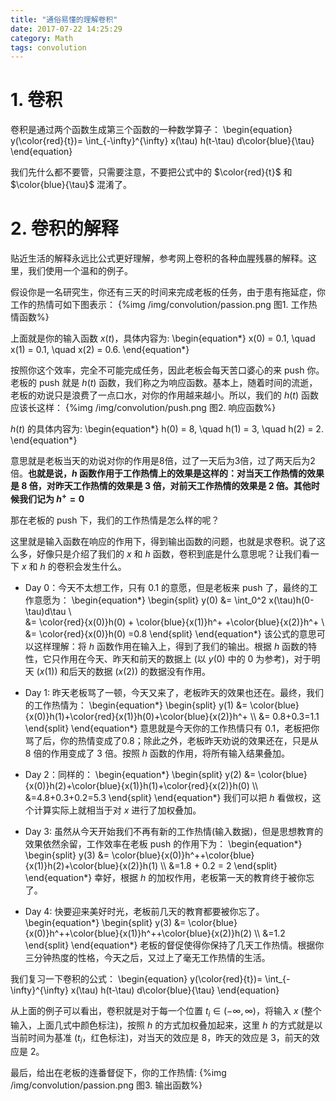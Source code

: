 ```yaml
---
title: "通俗易懂的理解卷积"
date: 2017-07-22 14:25:29
category: Math
tags: convolution
---
```


# 1. 卷积
卷积是通过两个函数生成第三个函数的一种数学算子：
\begin{equation}
y(\color{red}{t})= \int_{-\infty}^{\infty} x(\tau) h(t-\tau) d\color{blue}{\tau} 
\end{equation}

我们先什么都不要管，只需要注意，不要把公式中的 $\color{red}{t}$ 和 $\color{blue}{\tau}$ 混淆了。

# 2. 卷积的解释
贴近生活的解释永远比公式更好理解，参考网上卷积的各种血腥残暴的解释。这里，我们使用一个温和的例子。

假设你是一名研究生，你还有三天的时间来完成老板的任务，由于患有拖延症，你工作的热情可如下图表示：
{%img /img/convolution/passion.png 图1. 工作热情函数%}

上面就是你的输入函数 $x(t)$，具体内容为:
\begin{equation\*}
x(0) = 0.1, \quad
x(1) = 0.1, \quad
x(2) = 0.6.
\end{equation\*}

按照你这个效率，完全不可能完成任务，因此老板会每天苦口婆心的来 push 你。老板的 push 就是 $h(t)$ 函数，我们称之为响应函数。基本上，随着时间的流逝，老板的劝说只是浪费了一点口水，对你的作用越来越小。所以，我们的 $h(t)$ 函数应该长这样：
{%img /img/convolution/push.png 图2. 响应函数%}

$h(t)$ 的具体内容为:
\begin{equation\*}
h(0) = 8, \quad
h(1) = 3, \quad
h(2) = 2.
\end{equation\*}

意思就是老板当天的劝说对你的作用是8倍，过了一天后为3倍，过了两天后为2倍。**也就是说，$h$ 函数作用于工作热情上的效果是这样的：对当天工作热情的效果是 8 倍，对昨天工作热情的效果是 3 倍，对前天工作热情的效果是 2 倍。其他时候我们记为 $h^{+}=0$**

那在老板的 push 下，我们的工作热情是怎么样的呢？

这里就是输入函数在响应的作用下，得到输出函数的问题，也就是求卷积。说了这么多，好像只是介绍了我们的 $x$ 和 $h$ 函数，卷积到底是什么意思呢？让我们看一下 $x$ 和 $h$ 的卷积会发生什么。

* Day 0：今天不太想工作，只有 0.1 的意愿，但是老板来 push 了，最终的工作意愿为：
\begin{equation\*}
\begin{split}
y(0) &= \int_0^2 x(\tau)h(0-\tau)d\tau \\\
     &= \color{red}{x(0)}h(0) + \color{blue}{x(1)}h^+ +\color{blue}{x(2)}h^+ \\\
     &= \color{red}{x(0)}h(0) =0.8
\end{split}
\end{equation\*}
该公式的意思可以这样理解：将 $h$ 函数作用在输入上，得到了我们的输出。根据 $h$ 函数的特性，它只作用在今天、昨天和前天的数据上 (以 $y(0)$ 中的 $0$ 为参考)，对于明天 ($x(1)$) 和后天的数据 ($x(2)$) 的数据没有作用。

* Day 1: 昨天老板骂了一顿，今天又来了，老板昨天的效果也还在。最终，我们的工作热情为：
\begin{equation\*}
\begin{split}
y(1) &=  \color{blue}{x(0)}h(1)+\color{red}{x(1)}h(0)+\color{blue}{x(2)}h^+ \\\ 
&= 0.8+0.3=1.1
\end{split}
\end{equation\*}
意思就是今天你的工作热情只有 0.1，老板把你骂了后，你的热情变成了0.8；除此之外，老板昨天劝说的效果还在，只是从 8 倍的作用变成了 3 倍。按照 $h$ 函数的作用，将所有输入结果叠加。

* Day 2：同样的：
 \begin{equation\*}
\begin{split}
y(2) &=  \color{blue}{x(0)}h(2)+\color{blue}{x(1)}h(1)+\color{red}{x(2)}h(0) \\\ 
  &=4.8+0.3+0.2=5.3
\end{split}
\end{equation\*}
我们可以把 $h$ 看做权，这个计算实际上就相当于对 $x$ 进行了加权叠加。

* Day 3: 虽然从今天开始我们不再有新的工作热情(输入数据)，但是思想教育的效果依然余留，工作效率在老板 push 的作用下为：
\begin{equation\*}
\begin{split}
y(3) &=  \color{blue}{x(0)}h^++\color{blue}{x(1)}h(2)+\color{blue}{x(2)}h(1) \\\ 
  &=1.8 + 0.2 = 2
\end{split}
\end{equation\*}
幸好，根据 $h$ 的加权作用，老板第一天的教育终于被你忘了。

* Day 4: 快要迎来美好时光，老板前几天的教育都要被你忘了。
\begin{equation\*}
\begin{split}
y(3) &=  \color{blue}{x(0)}h^++\color{blue}{x(1)}h^++\color{blue}{x(2)}h(2) \\\ 
  &=1.2
\end{split}
\end{equation\*}
老板的督促使得你保持了几天工作热情。根据你三分钟热度的性格，今天之后，又过上了毫无工作热情的生活。

我们复习一下卷积的公式：
\begin{equation}
y(\color{red}{t})= \int_{-\infty}^{\infty} x(\tau) h(t-\tau) d\color{blue}{\tau} 
\end{equation}

从上面的例子可以看出，卷积就是对于每一个位置 $t_i \in (-\infty,\infty)$，将输入 $x$ (整个输入，上面几式中颜色标注)，按照 $h$ 的方式加权叠加起来，这里 $h$ 的方式就是以当前时间为基准 ($t_i$，红色标注)，对当天的效应是 8，昨天的效应是 3，前天的效应是 2。

最后，给出在老板的连番督促下，你的工作热情:
{%img /img/convolution/passion.png 图3. 输出函数%}
